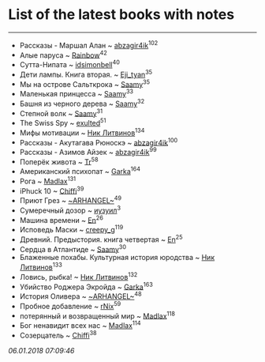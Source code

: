 # List of the latest books with notes
---

* Рассказы - Маршал Алан ~ [abzagir4ik](users/362/3621623-vkontakte)<sup>102</sup>
* Алые паруса ~ [Rainbow](users/109/109787328219839805802-google)<sup>42</sup>
* Сутта-Нипата ~ [idsimonbell](users/380/380554090-vkontakte)<sup>40</sup>
* Дети лампы. Книга вторая. ~ [Eji_tyan](users/235/2352103981-twitter)<sup>35</sup>
* Мы на острове Сальткрока ~ [Saamy](users/115/115226508-vkontakte)<sup>35</sup>
* Маленькая принцесса ~ [Saamy](users/115/115226508-vkontakte)<sup>33</sup>
* Башня из черного дерева ~ [Saamy](users/115/115226508-vkontakte)<sup>32</sup>
* Степной волк ~ [Saamy](users/115/115226508-vkontakte)<sup>31</sup>
* The Swiss Spy ~ [exulted](users/100/100599204551896265722-google)<sup>51</sup>
* Мифы мотивации ~ [Ник Литвинов](users/241/241974816-vkontakte)<sup>134</sup>
* Рассказы - Акутагава Рюноскэ ~ [abzagir4ik](users/362/3621623-vkontakte)<sup>100</sup>
* Рассказы - Азимов Айзек ~ [abzagir4ik](users/362/3621623-vkontakte)<sup>99</sup>
* Поперёк живота ~ [Tr](users/122/12282474-vkontakte)<sup>58</sup>
* Американский психопат ~ [Garka](users/115/115753719718250012620-google)<sup>164</sup>
* Рога ~ [Madlax](users/158/158304782-vkontakte)<sup>131</sup>
* iPhuck 10 ~ [Chiffi](users/105/105831994080785626680-google)<sup>39</sup>
* Приют Грез ~ [~ARHANGEL~](users/642/64251996-vkontakte)<sup>49</sup>
* Сумеречный дозор ~ [иузуил](users/238/238356806-vkontakte)<sup>3</sup>
* Машина времени ~ [En](users/333/333646551-vkontakte)<sup>26</sup>
* Исповедь Маски ~ [creepy_g](users/747/74743045-vkontakte)<sup>119</sup>
* Древний. Предыстория. книга четвертая ~ [En](users/333/333646551-vkontakte)<sup>25</sup>
* Сердца в Атлантиде ~ [Saamy](users/115/115226508-vkontakte)<sup>30</sup>
* Блаженные похабы. Культурная история юродства ~ [Ник Литвинов](users/241/241974816-vkontakte)<sup>133</sup>
* Ловись, рыбка! ~ [Ник Литвинов](users/241/241974816-vkontakte)<sup>132</sup>
* Убийство Роджера Экройда ~ [Garka](users/115/115753719718250012620-google)<sup>163</sup>
* История Оливера ~ [~ARHANGEL~](users/642/64251996-vkontakte)<sup>48</sup>
* Пробное добавление ~ [rNix](users/115/115622071-twitter)<sup>59</sup>
* потерянный и возвращенный мир ~ [Madlax](users/158/158304782-vkontakte)<sup>118</sup>
* Бог ненавидит всех нас ~ [Madlax](users/158/158304782-vkontakte)<sup>114</sup>
* Созерцатель ~ [Chiffi](users/105/105831994080785626680-google)<sup>38</sup>


_06.01.2018 07:09:46_
